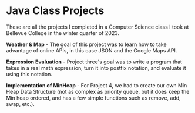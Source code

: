 # Java Class Projects
These are all the projects I completed in a Computer Science class I took at Bellevue College in the winter quarter of 2023.

**Weather & Map** - The goal of this project was to learn how to take advantage of online APIs, in this case JSON and the Google Maps API. 

**Expression Evaluation** - Project three's goal was to write a program that takes in a real math expression, turn it into postfix notation, and evaluate it using this notation. 

**Implementation of MinHeap** - For Project 4, we had to create our own Min Heap Data Structure (not as complex as priority queue, but it does keep the Min heap ordered, and has a few simple functions such as remove, add, swap, etc.). 
